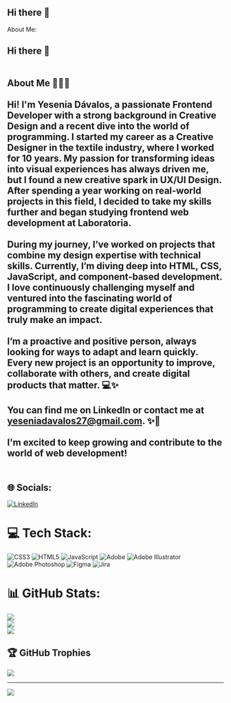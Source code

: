 ## Hi there 👋

About Me:
## Hi there 👋<br><br><br>About Me 👩🏼‍💻<br><br>Hi! I'm **Yesenia Dávalos**, a passionate **Frontend Developer** with a strong background in **Creative Design** and a recent dive into the world of **programming**. I started my career as a Creative Designer in the textile industry, where I worked for **10 years**. My passion for transforming ideas into visual experiences has always driven me, but I found a new creative spark in **UX/UI Design**. After spending a year working on real-world projects in this field, I decided to take my skills further and began studying **frontend web development** at **Laboratoria**.<br><br>During my journey, I’ve worked on projects that combine my design expertise with technical skills. Currently, I’m diving deep into **HTML**, **CSS**, **JavaScript**, and component-based development. I love continuously challenging myself and ventured into the fascinating world of **programming** to create digital experiences that truly make an impact.<br><br>I’m a **proactive** and **positive** person, always looking for ways to adapt and learn quickly. Every new project is an opportunity to improve, collaborate with others, and create digital products that matter. 💻✨<br><br>You can find me on **LinkedIn** or contact me at **yeseniadavalos27@gmail.com**. ✨🚀<br><br>I'm excited to keep growing and contribute to the world of web development!<br><br>


## 🌐 Socials:
[![LinkedIn](https://img.shields.io/badge/LinkedIn-%230077B5.svg?logo=linkedin&logoColor=white)](https://www.linkedin.com/in/yesenia-davalos-buitrago-developer/) 

# 💻 Tech Stack:
![CSS3](https://img.shields.io/badge/css3-%231572B6.svg?style=for-the-badge&logo=css3&logoColor=white) ![HTML5](https://img.shields.io/badge/html5-%23E34F26.svg?style=for-the-badge&logo=html5&logoColor=white) ![JavaScript](https://img.shields.io/badge/javascript-%23323330.svg?style=for-the-badge&logo=javascript&logoColor=%23F7DF1E) ![Adobe](https://img.shields.io/badge/adobe-%23FF0000.svg?style=for-the-badge&logo=adobe&logoColor=white) ![Adobe Illustrator](https://img.shields.io/badge/adobe%20illustrator-%23FF9A00.svg?style=for-the-badge&logo=adobe%20illustrator&logoColor=white) ![Adobe Photoshop](https://img.shields.io/badge/adobe%20photoshop-%2331A8FF.svg?style=for-the-badge&logo=adobe%20photoshop&logoColor=white) ![Figma](https://img.shields.io/badge/figma-%23F24E1E.svg?style=for-the-badge&logo=figma&logoColor=white) ![Jira](https://img.shields.io/badge/jira-%230A0FFF.svg?style=for-the-badge&logo=jira&logoColor=white)
# 📊 GitHub Stats:
![](https://github-readme-stats.vercel.app/api?username=YeseniaDavalos&theme=dark&hide_border=false&include_all_commits=false&count_private=false)<br/>
![](https://github-readme-streak-stats.herokuapp.com/?user=YeseniaDavalos&theme=dark&hide_border=false)<br/>
![](https://github-readme-stats.vercel.app/api/top-langs/?username=YeseniaDavalos&theme=dark&hide_border=false&include_all_commits=false&count_private=false&layout=compact)

## 🏆 GitHub Trophies
![](https://github-profile-trophy.vercel.app/?username=YeseniaDavalos&theme=monokai&no-frame=false&no-bg=true&margin-w=4)

---
[![](https://visitcount.itsvg.in/api?id=YeseniaDavalos&icon=0&color=0)](https://visitcount.itsvg.in)

<!-- Proudly created with GPRM ( https://gprm.itsvg.in ) -->
